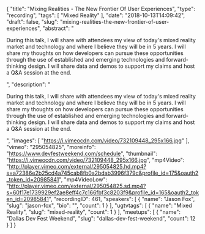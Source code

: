 {
  "title": "Mixing Realities - The New Frontier Of User Experiences",
  "type": "recording",
  "tags": [
    "Mixed Reality"
  ],
  "date": "2018-10-13T14:09:42",
  "draft": false,
  "slug": "mixing-realities-the-new-frontier-of-user-experiences",
  "abstract": "<p>During this talk, I will share with attendees my view of today's mixed reality market and technology and where I believe they will be in 5 years. I will share my thoughts on how developers can pursue these opportunities through the use of established and emerging technologies and forward-thinking design. I will share data and demos to support my claims and host a Q&A session at the end.</p>",
  "description": "<p>During this talk, I will share with attendees my view of today's mixed reality market and technology and where I believe they will be in 5 years. I will share my thoughts on how developers can pursue these opportunities through the use of established and emerging technologies and forward-thinking design. I will share data and demos to support my claims and host a Q&A session at the end.</p>",
  "images": [
    "https://i.vimeocdn.com/video/732109448_295x166.jpg"
  ],
  "vimeo": "295054825",
  "moreinfo": "https://www.devfestweekend.com/schedule",
  "thumbnail": "https://i.vimeocdn.com/video/732109448_295x166.jpg",
  "mp4Video": "http://player.vimeo.com/external/295054825.hd.mp4?s=a72386e2b25cd4a745cab8fb0a2bdab3996f379c&profile_id=175&oauth2_token_id=20985841",
  "mp4VideoLow": "http://player.vimeo.com/external/295054825.sd.mp4?s=60f17e1739929ef2ae8eff4c7c166fbf3c8203f9&profile_id=165&oauth2_token_id=20985841",
  "recordingID": 461,
  "speakers": [
    {
      "name": "Jason Fox",
      "slug": "jason-fox",
      "bio": "",
      "count": 1
    }
  ],
  "ugtvtags": [
    {
      "name": "Mixed Reality",
      "slug": "mixed-reality",
      "count": 1
    }
  ],
  "meetups": [
    {
      "name": "Dallas Dev Fest Weekend",
      "slug": "dallas-dev-fest-weekend",
      "count": 12
    }
  ]
}